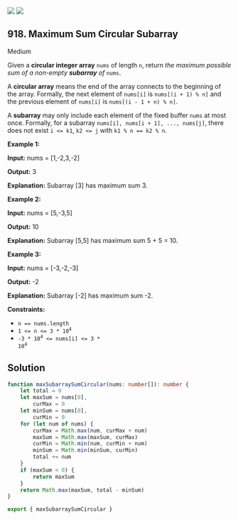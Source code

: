 [![](https://img.shields.io/github/stars/LeetCode-in-TypeScript/LeetCode-in-TypeScript?label=Stars&style=flat-square)](https://github.com/LeetCode-in-TypeScript/LeetCode-in-TypeScript)
[![](https://img.shields.io/github/forks/LeetCode-in-TypeScript/LeetCode-in-TypeScript?label=Fork%20me%20on%20GitHub%20&style=flat-square)](https://github.com/LeetCode-in-TypeScript/LeetCode-in-TypeScript/fork)

## 918\. Maximum Sum Circular Subarray

Medium

Given a **circular integer array** `nums` of length `n`, return _the maximum possible sum of a non-empty **subarray** of_ `nums`.

A **circular array** means the end of the array connects to the beginning of the array. Formally, the next element of `nums[i]` is `nums[(i + 1) % n]` and the previous element of `nums[i]` is `nums[(i - 1 + n) % n]`.

A **subarray** may only include each element of the fixed buffer `nums` at most once. Formally, for a subarray `nums[i], nums[i + 1], ..., nums[j]`, there does not exist `i <= k1`, `k2 <= j` with `k1 % n == k2 % n`.

**Example 1:**

**Input:** nums = [1,-2,3,-2]

**Output:** 3

**Explanation:** Subarray [3] has maximum sum 3. 

**Example 2:**

**Input:** nums = [5,-3,5]

**Output:** 10

**Explanation:** Subarray [5,5] has maximum sum 5 + 5 = 10. 

**Example 3:**

**Input:** nums = [-3,-2,-3]

**Output:** -2

**Explanation:** Subarray [-2] has maximum sum -2. 

**Constraints:**

*   `n == nums.length`
*   <code>1 <= n <= 3 * 10<sup>4</sup></code>
*   <code>-3 * 10<sup>4</sup> <= nums[i] <= 3 * 10<sup>4</sup></code>

## Solution

```typescript
function maxSubarraySumCircular(nums: number[]): number {
    let total = 0
    let maxSum = nums[0],
        curMax = 0
    let minSum = nums[0],
        curMin = 0
    for (let num of nums) {
        curMax = Math.max(num, curMax + num)
        maxSum = Math.max(maxSum, curMax)
        curMin = Math.min(num, curMin + num)
        minSum = Math.min(minSum, curMin)
        total += num
    }
    if (maxSum < 0) {
        return maxSum
    }
    return Math.max(maxSum, total - minSum)
}

export { maxSubarraySumCircular }
```